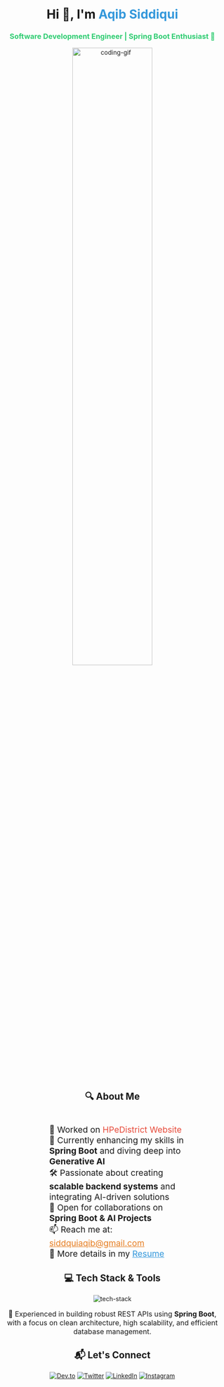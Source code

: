 <h1 align="center">Hi 👋, I'm <span style="color: #3498db;">Aqib Siddiqui</span></h1>
 <h3 align="center" style="color: #2ecc71;">Software Development Engineer | Spring Boot Enthusiast 🚀</h3>
 <div align="center"> <img src="https://media.giphy.com/media/qgQUggAC3Pfv687qPC/giphy.gif" alt="coding-gif" width="60%" /> </div>
<h2 align="center">🔍 About Me</h2>
 <div align="center" style="text-align: left; margin: auto; width: 70%;"> 
<ul style="list-style: none; font-size: 1.2rem;">  <li>🔭 Worked on <a href="https://edistrict.hp.gov.in/" target="_blank" style="color: #e74c3c; text-decoration: none;">HPeDistrict Website</a></li> 
<li>🌱 Currently enhancing my skills in <strong>Spring Boot</strong> and diving deep into <strong>Generative AI</strong></li> 
<li>🛠️ Passionate about creating <strong>scalable backend systems</strong> and integrating AI-driven solutions</li> 
<li>👯 Open for collaborations on <strong>Spring Boot & AI Projects</strong></li>
<li>📫 Reach me at: <a href="mailto:siddquiaqib@gmail.com" style="color: #e67e22;">siddquiaqib@gmail.com</a></li> 
<li>📄 More details in my <a href="https://drive.google.com/file/d/1hYoDIurEJBkYGIvn_thh7RuzzAZzNlXz/view?usp=sharing" target="_blank" style="color: #3498db;">Resume</a></li> </ul> </div>
<h2 align="center">💻 Tech Stack & Tools</h2>
 <div align="center"> <img src="https://skillicons.dev/icons?i=html,css,bootstrap,js,java,spring,hibernate,python,mysql,postman,git,github,aws,docker,redis,kafka" alt="tech-stack" /> 
</div> <p align="center" style="font-size: 1rem;"> 
🚀 Experienced in building robust REST APIs using <strong>Spring Boot</strong>, with a focus on clean architecture, high scalability, and efficient database management. </p>
<h2 align="center">📬 Let's Connect</h2>
<div align="center"> <a href="https://dev.to/aqib121201" target="_blank">
<img src="https://img.shields.io/badge/DEV.to-0A0A0A?style=for-the-badge&logo=devdotto&logoColor=white" alt="Dev.to"></a> 
<a href="https://x.com/Aqib_Siddiqui_1" target="_blank">
<img src="https://img.shields.io/badge/Twitter-1DA1F2?style=for-the-badge&logo=twitter&logoColor=white" alt="Twitter"></a> 
<a href="https://linkedin.com/in/aqib-siddiqui-b954021b9" target="_blank">
<img src="https://img.shields.io/badge/LinkedIn-0077B5?style=for-the-badge&logo=linkedin&logoColor=white" alt="LinkedIn"></a> 
<a href="https://www.instagram.com/aqib.siddiqui121201/?next=%2F" target="_blank"><img src="https://img.shields.io/badge/Instagram-E4405F?style=for-the-badge&logo=instagram&logoColor=white" alt="Instagram"></a> </div>
